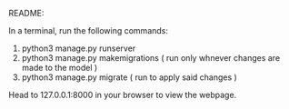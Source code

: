 
README:

In a terminal, run the following commands:
1. python3 manage.py runserver
2. python3 manage.py makemigrations ( run only whnever changes are made to the model )
3. python3 manage.py migrate ( run to apply said changes )

Head to 127.0.0.1:8000 in your browser to view the webpage.

